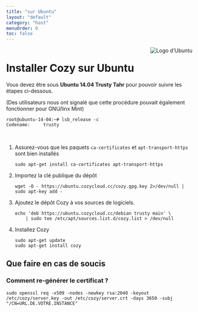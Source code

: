 ```yaml
---
title: "sur Ubuntu"
layout: "default"
category: "host"
menuOrder: 0
toc: false
---
```



<div style="height: 0; overflow: shown; text-align: right">
<img alt="Logo d’Ubuntu" src="/assets/images/ubuntu-logo.png">
</div>

# Installer Cozy sur Ubuntu

Vous devez être sous **Ubuntu 14.04 Trusty Tahr** pour pouvoir suivre les étapes ci-dessous.

(Des utilisateurs nous ont signalé que cette procédure pouvait également fonctionner pour GNU/linx Mint)

```
root@ubuntu-14-04:~# lsb_release -c
Codename:     trusty
```

<br>

1. Assurez-vous que les paquets `ca-certificates` et `apt-transport-https` sont bien installés
    ```
    sudo apt-get install ca-certificates apt-transport-https
    ```
2. Importez la clé publique du dépôt
    ```
    wget -O - https://ubuntu.cozycloud.cc/cozy.gpg.key 2>/dev/null | sudo apt-key add -
    ```
3. Ajoutez le dépôt Cozy à vos sources de logiciels.
    ```
    echo 'deb https://ubuntu.cozycloud.cc/debian trusty main' \
        | sudo tee /etc/apt/sources.list.d/cozy.list > /dev/null
    ```
4. Installez Cozy
    ```
    sudo apt-get update
    sudo apt-get install cozy
    ```

## Que faire en cas de soucis

### Comment re-générer le certificat ?

    sudo openssl req -x509 -nodes -newkey rsa:2048 -keyout /etc/cozy/server.key -out /etc/cozy/server.crt -days 3650 -subj "/CN=URL.DE.VOTRE.INSTANCE"
